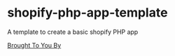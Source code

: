 # shopify-php-app-template
A template to create a basic shopify PHP app

[Brought To You By](https://leaderinternet.com)
